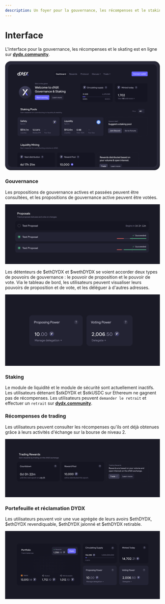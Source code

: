 ```yaml
---
description: Un foyer pour la gouvernance, les récompenses et le staking sur dydx.community
---
```


# Interface

L'interface pour la gouvernance, les récompenses et le skating est en ligne sur [**dydx.community**](https://dydx.community).

![Gagnez et réclamez des récompenses, ou votez sur des propositions](../.gitbook/assets/4.1-landing-page-interface.png)

### Gouvernance

Les propositions de gouvernance actives et passées peuvent être consultées, et les propositions de gouvernance active peuvent être votées.

![Suivez l'état des propositions et votez sur les modifications](../.gitbook/assets/4.2-track-proposals.png)

Les détenteurs de $ethDYDX et $wethDYDX se voient accorder deux types de pouvoirs de gouvernance : le pouvoir de proposition et le pouvoir de vote. Via le tableau de bord, les utilisateurs peuvent visualiser leurs pouvoirs de proposition et de vote, et les déléguer à d'autres adresses.

![Déléguez vos pouvoirs de proposition et de vote](../.gitbook/assets/4.3-delegate-voting.png)

### Staking

Le module de liquidité et le module de sécurité sont actuellement inactifs. Les utilisateurs détenant $stkDYDX et $stkUSDC sur Ethereum ne gagnent pas de récompenses. Les utilisateurs peuvent `demander le retrait` et effectuer un `retrait` sur [**dydx.community**](https://dydx.community).

### Récompenses de trading

Les utilisateurs peuvent consulter les récompenses qu'ils ont déjà obtenues grâce à leurs activités d'échange sur la bourse de niveau 2.

![Tradez pour recevoir des récompenses](../.gitbook/assets/4.5-trade-to-rewards.png)

### Portefeuille et réclamation DYDX

Les utilisateurs peuvent voir une vue agrégée de leurs avoirs $ethDYDX, $ethDYDX revendiquable, $ethDYDX jalonné et $ethDYDX retirable.

![Réclamez vos récompenses](../.gitbook/assets/4.6-claim-rewards.png)
